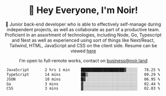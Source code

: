 <div align="center">

<h1 align="center">👋 Hey Everyone, I'm Noir! </h1>
  
<p>
  
 🎉 Junior back-end developer who is able to effectively self-manage during independent projects, as well as collaborate as part of a productive team. Proficient in an assortment of technologies, including Node, Go, Typescript and Nest as well as experienced using sort of things like Next/React, Tailwind, HTML, JavaScript and CSS on the client side. Resume can be viewed [here](https://cdn.noir.land/resume)

</p>
   
<p align="center">

  I'm open to full-remote works, contact on [business@noir.land](mailto:business@noir.land) 
 
 </p>
   

  
<!--START_SECTION:waka-->

```txt
JavaScript       2 hrs 1 min     ███████████████████▓░░░░░   78.25 %
TypeScript       14 mins         ██▒░░░░░░░░░░░░░░░░░░░░░░   09.29 %
JSON             10 mins         █▓░░░░░░░░░░░░░░░░░░░░░░░   06.95 %
Go               3 mins          ▓░░░░░░░░░░░░░░░░░░░░░░░░   02.44 %
CSS              3 mins          ▓░░░░░░░░░░░░░░░░░░░░░░░░   02.03 %
```

<!--END_SECTION:waka-->
